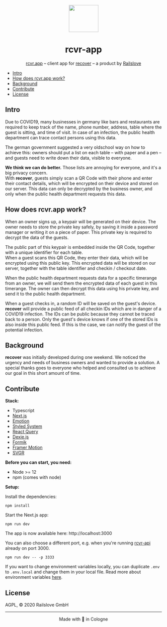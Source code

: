 <p align="center">
  <img src=".github/checkmark.png" width="95" height="87">
</p>

<h1 align="center">rcvr-app</h1>

<p align="center">
  <a href="https://rcvr.app">rcvr.app</a> – client app for <a href="https://www.recoverapp.de">recover</a> – a product by <a href="https://railslove.com">Railslove</a>
</p>

- [Intro](#intro)
- [How does rcvr.app work?](#how-does-rcvrapp-work)
- [Background](#background)
- [Contribute](#contribute)
- [License](#license)

## Intro

Due to COVID19, many businesses in germany like bars and restaurants are required to keep track of the name, phone number, address, table where the guest is sitting, and time of visit. In case of an infection, the public health department can trace contact persons using this data.

The german government suggested a very oldschool way on how to achieve this: owners should put a list on each table – with paper and a pen – and guests need to write down their data, visible to everyone.

**We think we can do better.** Those lists are annoying for everyone, and it's a big privacy concern.  
With **recover**, guests simply scan a QR Code with their phone and enter their contact details, which will be encrypted on their device and stored on our server. This data can only be decrypted by the business owner, and only when the public health department requests this data.

## How does rcvr.app work?

When an owner signs up, a keypair will be generated on their device. The owner needs to store the private key safely, by saving it inside a password manager or writing it on a piece of paper. This private key is required to decrypt the data of the guests.

The public part of this keypair is embedded inside the QR Code, together with a unique identifier for each table.  
When a guest scans this QR Code, they enter their data, which will be encrypted using this public key. This encrypted data will be stored on our server, together with the table identifier and checkin / checkout date.

When the public health department requests data for a specific timerange from an owner, we will send them the encrypted data of each guest in this timerange. The owner can then decrypt this data using his private key, and send it to the public health department.

When a guest checks in, a random ID will be saved on the guest's device. **recover** will provide a public feed of all checkin IDs which are in danger of a COVID19 infection. The IDs can be public because they cannot be traced back to a person. Only the guest's device knows if one of the stored IDs is also inside this public feed. If this is the case, we can notify the guest of the potential infection.

## Background

**recover** was initially developed during one weekend. We noticed the urgency and needs of business owners and wanted to provide a solution. A special thanks goes to everyone who helped and consulted us to achieve our goal in this short amount of time.

## Contribute

**Stack:**

- Typescript
- [Next.js](https://nextjs.org/)
- [Emotion](https://emotion.sh/)
- [Styled System](https://styled-system.com/)
- [React Query](https://github.com/tannerlinsley/react-query/)
- [Dexie.js](http://dexie.org/)
- [Formik](https://jaredpalmer.com/formik/)
- [Framer Motion](https://www.framer.com/motion/)
- [SVGR](https://react-svgr.com/)

**Before you can start, you need:**

- Node >= 12
- npm (comes with node)

**Setup:**

Install the dependencies:

```
npm install
```

Start the Next.js app:

```
npm run dev
```

The app is now available here: http://localhost:3000

You can also choose a different port, e.g. when you're running [rcvr-api](https://github.com/railslove/rcvr-api/) already on port 3000.

```
npm run dev -- -p 3333
```

If you want to change environment variables locally, you can duplicate `.env` to `.env.local` and change them in your local file. Read more about environment variables [here](https://nextjs.org/docs/basic-features/environment-variables).

## License

AGPL, © 2020 Railslove GmbH

---

<p align="center">
  Made with 💚 in Cologne
</p>

